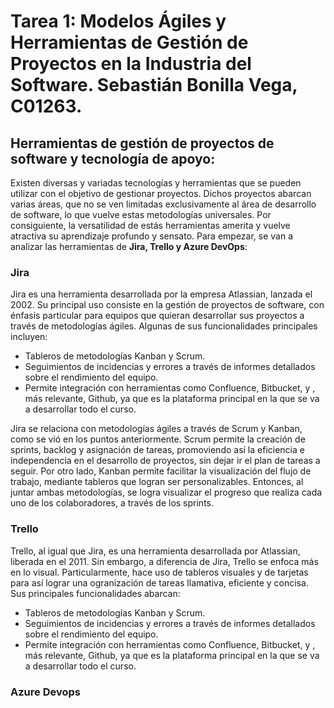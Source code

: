 # Tarea 1: Modelos Ágiles y Herramientas de Gestión de Proyectos en la Industria del Software. Sebastián Bonilla Vega, C01263.
## Herramientas de gestión de proyectos de software y tecnología de apoyo:
Existen diversas y variadas tecnologías y herramientas que se pueden utilizar con el objetivo de gestionar proyectos. Dichos proyectos abarcan varias áreas, que no se ven limitadas exclusivamente al área de desarrollo de software, lo que vuelve estas metodologías universales. Por consiguiente, la versatilidad de estás herramientas amerita y vuelve atractiva su aprendizaje profundo y sensato. Para empezar, se van a analizar las herramientas de **Jira, Trello y Azure DevOps**:

### Jira
Jira es una herramienta desarrollada por la empresa Atlassian, lanzada el 2002. Su principal uso consiste en la gestión de proyectos de software, con énfasis particular para equipos que quieran desarrollar sus proyectos a través de metodologías ágiles. Algunas de sus funcionalidades principales incluyen:
 - Tableros de metodologías Kanban y Scrum.
 - Seguimientos de incidencias y errores a través de informes detallados sobre el rendimiento del equipo.
 - Permite integración con herramientas como Confluence, Bitbucket, y , más relevante, Github, ya que es la plataforma principal en la que se va a desarrollar todo el curso.

Jira se relaciona con metodologías ágiles a través de Scrum y Kanban, como se vió en los puntos anteriormente. Scrum permite la creación de sprints, backlog y asignación de tareas, promoviendo así la eficiencia e independencia en el desarrollo de proyectos, sin dejar ir el plan de tareas a seguir. Por otro lado, Kanban permite facilitar la visualización del flujo de trabajo, mediante tableros que logran ser personalizables. Entonces, al juntar ambas metodologías, se logra visualizar el progreso que realiza cada uno de los colaboradores, a través de los sprints.

###  Trello
Trello, al igual que Jira, es una herramienta desarrollada por Atlassian, liberada en el 2011. Sin embargo, a diferencia de Jira, Trello se enfoca más en lo visual. Particularmente, hace uso de tableros visuales y de tarjetas para así lograr una ogranización de tareas llamativa, eficiente y concisa. Sus principales funcionalidades abarcan:
- Tableros de metodologías Kanban y Scrum.
- Seguimientos de incidencias y errores a través de informes detallados sobre el rendimiento del equipo.
- Permite integración con herramientas como Confluence, Bitbucket, y , más relevante, Github, ya que es la plataforma principal en la que se va a desarrollar todo el curso.

### Azure Devops